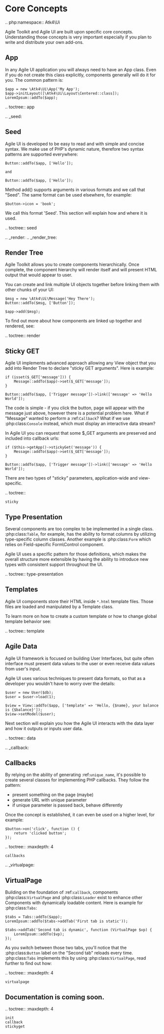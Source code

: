# Core Concepts

.. php:namespace:: Atk4\Ui

Agile Toolkit and Agile UI are built upon specific core concepts. Understanding those
concepts is very important especially if you plan to write and distribute your own
add-ons.

## App

In any Agile UI application you will always need to have an App class. Even if you do not
create this class explicitly, components generally will do it for you. The common pattern
is:

```
$app = new \Atk4\Ui\App('My App');
$app->initLayout([\Atk4\Ui\Layout\Centered::class]);
LoremIpsum::addTo($app);
```

.. toctree::
    app

.. _seed:

## Seed

Agile UI is developed to be easy to read and with simple and concise syntax. We make use of
PHP's dynamic nature, therefore two syntax patterns are supported everywhere:

```
Button::addTo($app, ['Hello']);

and

Button::addTo($app, ['Hello']);
```

Method add() supports arguments in various formats and we call that "Seed". The same format
can be used elsewhere, for example:

```
$button->icon = 'book';
```

We call this format 'Seed'. This section will explain how and where it is used.

.. toctree::
    seed

.. _render:
.. _render_tree:

## Render Tree

Agile Toolkit allows you to create components hierarchically. Once complete, the component
hierarchy will render itself and will present HTML output that would appear to user.

You can create and link multiple UI objects together before linking them with other chunks of your UI:

```
$msg = new \Atk4\Ui\Message('Hey There');
Button::addTo($msg, ['Button']);

$app->add($msg);
```

To find out more about how components are linked up together and rendered, see:

.. toctree::
    render

## Sticky GET

Agile UI implements advanced approach allowing any View object that you add into Render Tree to
declare "sticky GET arguments". Here is example:

```
if (isset($_GET['message'])) {
    Message::addTo($app)->set($_GET['message']);
}

Button::addTo($app, ['Trigger message'])->link(['message' => 'Hello World']);
```

The code is simple - if you click the button, page will appear with the message just above, however
there is a potential problem here. What if "Message" wanted to perform a :ref:`Callback`? What if
we use :php:class:`Console` instead, which must display an interactive data stream?

In Agile UI you can request that some $_GET arguments are preserved and included into callback urls:

```
if ($this->getApp()->stickyGet('message')) {
    Message::addTo($app)->set($_GET['message']);
}

Button::addTo($app, ['Trigger message'])->link(['message' => 'Hello World']);
```

There are two types of "sticky" parameters, application-wide and view-specific.

.. toctree::

    sticky

## Type Presentation

Several components are too complex to be implemented in a single class. :php:class:`Table`, for example,
has the ability to format columns by utilizing type-specific column classes. Another example is :php:class:`Form`
which relies on Field-specific Form\Control component.

Agile UI uses a specific pattern for those definitions, which makes the overall structure more extensible
by having the ability to introduce new types with consistent support throughout the UI.

.. toctree::
    type-presentation

## Templates

Agile UI components store their HTML inside `*.html` template files. Those files are loaded
and manipulated by a Template class.

To learn more on how to create a custom template or how to change global template
behavior see:

.. toctree::
    template

## Agile Data

Agile UI framework is focused on building User Interfaces, but quite often interface must
present data values to the user or even receive data values from user's input.

Agile UI uses various techniques to present data formats, so that as a developer you wouldn't
have to worry over the details:

```
$user = new User($db);
$user = $user->load(1);

$view = View::addTo($app, ['template' => 'Hello, {$name}, your balance is {$balance}']);
$view->setModel($user);
```

Next section will explain you how the Agile UI interacts with the data layer and how it outputs or
inputs user data.

.. toctree::
    data

.. _callback:

## Callbacks

By relying on the ability of generating :ref:`unique_name`, it's possible to create several classes
for implementing PHP callbacks. They follow the pattern:

 - present something on the page (maybe)
 - generate URL with unique parameter
 - if unique parameter is passed back, behave differently

Once the concept is established, it can even be used on a higher level, for example:

```
$button->on('click', function () {
    return 'clicked button';
});
```

.. toctree::
    :maxdepth: 4

    callbacks


.. _virtualpage:

## VirtualPage

Building on the foundation of :ref:`callback`, components :php:class:`VirtualPage` and :php:class:`Loader`
exist to enhance other Components with dynamically loadable content. Here is example for :php:class:`Tabs`:

```
$tabs = Tabs::addTo($app);
LoremIpsum::addTo($tabs->addTab('First tab is static'));

$tabs->addTab('Second tab is dynamic', function (VirtualPage $vp) {
    LoremIpsum::addTo($vp);
});
```

As you switch between those two tabs, you'll notice that the :php:class:`Button` label on the "Second tab"
reloads every time. :php:class:`Tabs` implements this by using :php:class:`VirtualPage`, read further to
find out how:


.. toctree::
    :maxdepth: 4

    virtualpage

## Documentation is coming soon.

.. toctree::
    :maxdepth: 4

    init
    callback
    stickyget

